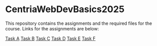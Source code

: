 # CentriaWebDevBasics2025

This repository contains the assignments and the required files for the course.
Links for the assignments are below:

[Task A](https://mortumm.dev/CentriaWebDevBasics2025/task-a/index.html)
[Task B](https://mortumm.dev/CentriaWebDevBasics2025/task-b/index.html)
[Task C](https://mortumm.dev/CentriaWebDevBasics2025/task-c/index.html)
[Task D](https://mortumm.dev/CentriaWebDevBasics2025/task-d/index.html)
[Task E](https://mortumm.dev/CentriaWebDevBasics2025/task-e/index.html)
[Task F](https://mortumm.dev/CentriaWebDevBasics2025/task-f/index.html)
